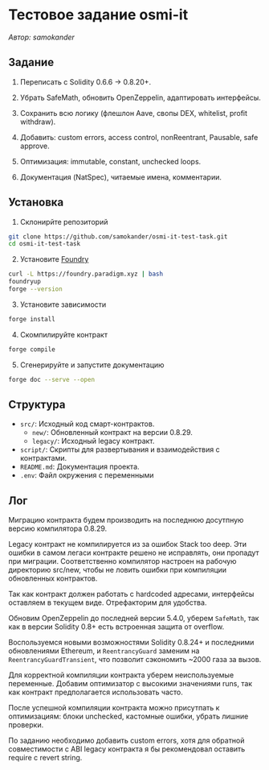 # Тестовое задание osmi-it

_Автор: samokander_

## Задание

1. Переписать с Solidity 0.6.6 → 0.8.20+.

2. Убрать SafeMath, обновить OpenZeppelin, адаптировать интерфейсы.

3. Сохранить всю логику (флешлон Aave, свопы DEX, whitelist, profit withdraw).

4. Добавить: custom errors, access control, nonReentrant, Pausable, safe approve.

5. Оптимизация: immutable, constant, unchecked loops.

6. Документация (NatSpec), читаемые имена, комментарии.

## Установка

1. Склонирйте репозиторий

```bash
git clone https://github.com/samokander/osmi-it-test-task.git
cd osmi-it-test-task
```

2. Установите [Foundry](https://getfoundry.sh/)

```bash
curl -L https://foundry.paradigm.xyz | bash
foundryup
forge --version
```

3. Установите зависимости

```bash
forge install
```

4. Скомпилируйте контракт

```bash
forge compile
```

5. Сгенерируйте и запустите документацию

```bash
forge doc --serve --open
```

## Структура

- `src/`: Исходный код смарт-контрактов.
  - `new/`: Обновленный контракт на версии 0.8.29.
  - `legacy/`: Исходный legacy контракт.
- `script/`: Скрипты для развертывания и взаимодействия с контрактами.
- `README.md`: Документация проекта.
- `.env`: Файл окружения с переменными

## Лог

Миграцию контракта будем производить на последнюю досутпную версию компилятора 0.8.29.

Legacy контракт не компилируется из за ошибок Stack too deep. Эти ошибки в самом легаси контракте решено не исправлять, они пропадут при миграции. Соответственно компилятор настроен на рабочую директорию src/new, чтобы не ловить ошибки при компиляции обновленных контрактов.

Так как контракт должен работать с hardcoded адресами, интерфейсы оставляем в текущем виде. Отрефакторим для удобства.

Обновим OpenZeppelin до последней версии 5.4.0, уберем `SafeMath`, так как в версии Solidity 0.8+ есть встроенная защита от overflow.

Воспользуемся новыми возможностями Solidity 0.8.24+ и последними обновлениями Ethereum, и `ReentrancyGuard` заменим на `ReentrancyGuardTransient`, что позволит сэкономить ~2000 газа за вызов.

Для корректной компиляции контракта уберем неиспользуемые переменные. Добавим оптимизатор с высокими значениями runs, так как контракт предполагается использовать часто.

После успешной компиляции контракта можно присутпать к оптимизациям: блоки unchecked, кастомные ошибки, убрать лишние проверки.

По заданию необходимо добавить custom errors, хотя для обратной совместимости с ABI legacy контракта я бы рекомендовал оставить require с revert string.
